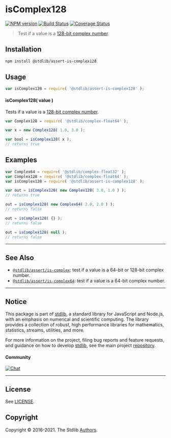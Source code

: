 <!--

@license Apache-2.0

Copyright (c) 2018 The Stdlib Authors.

Licensed under the Apache License, Version 2.0 (the "License");
you may not use this file except in compliance with the License.
You may obtain a copy of the License at

   http://www.apache.org/licenses/LICENSE-2.0

Unless required by applicable law or agreed to in writing, software
distributed under the License is distributed on an "AS IS" BASIS,
WITHOUT WARRANTIES OR CONDITIONS OF ANY KIND, either express or implied.
See the License for the specific language governing permissions and
limitations under the License.

-->

# isComplex128

[![NPM version][npm-image]][npm-url] [![Build Status][test-image]][test-url] [![Coverage Status][coverage-image]][coverage-url] <!-- [![dependencies][dependencies-image]][dependencies-url] -->

> Test if a value is a [128-bit complex number][@stdlib/complex/float64].

<section class="installation">

## Installation

```bash
npm install @stdlib/assert-is-complex128
```

</section>

<section class="usage">

## Usage

```javascript
var isComplex128 = require( '@stdlib/assert-is-complex128' );
```

#### isComplex128( value )

Tests if a value is a [128-bit complex number][@stdlib/complex/float64].

```javascript
var Complex128 = require( '@stdlib/complex-float64' );

var x = new Complex128( 1.0, 3.0 );

var bool = isComplex128( x );
// returns true
```

</section>

<!-- /.usage -->

<section class="examples">

## Examples

<!-- eslint no-undef: "error" -->

```javascript
var Complex64 = require( '@stdlib/complex-float32' );
var Complex128 = require( '@stdlib/complex-float64' );
var isComplex128 = require( '@stdlib/assert-is-complex128' );

var out = isComplex128( new Complex128( 3.0, 1.0 ) );
// returns true

out = isComplex128( new Complex64( 2.0, 2.0 ) );
// returns false

out = isComplex128( {} );
// returns false

out = isComplex128( null );
// returns false
```

</section>

<!-- /.examples -->

<!-- Section for related `stdlib` packages. Do not manually edit this section, as it is automatically populated. -->

<section class="related">

* * *

## See Also

-   <span class="package-name">[`@stdlib/assert/is-complex`][@stdlib/assert/is-complex]</span><span class="delimiter">: </span><span class="description">test if a value is a 64-bit or 128-bit complex number.</span>
-   <span class="package-name">[`@stdlib/assert/is-complex64`][@stdlib/assert/is-complex64]</span><span class="delimiter">: </span><span class="description">test if a value is a 64-bit complex number.</span>

</section>

<!-- /.related -->

<!-- Section for all links. Make sure to keep an empty line after the `section` element and another before the `/section` close. -->


<section class="main-repo" >

* * *

## Notice

This package is part of [stdlib][stdlib], a standard library for JavaScript and Node.js, with an emphasis on numerical and scientific computing. The library provides a collection of robust, high performance libraries for mathematics, statistics, streams, utilities, and more.

For more information on the project, filing bug reports and feature requests, and guidance on how to develop [stdlib][stdlib], see the main project [repository][stdlib].

#### Community

[![Chat][chat-image]][chat-url]

---

## License

See [LICENSE][stdlib-license].


## Copyright

Copyright &copy; 2016-2021. The Stdlib [Authors][stdlib-authors].

</section>

<!-- /.stdlib -->

<!-- Section for all links. Make sure to keep an empty line after the `section` element and another before the `/section` close. -->

<section class="links">

[npm-image]: http://img.shields.io/npm/v/@stdlib/assert-is-complex128.svg
[npm-url]: https://npmjs.org/package/@stdlib/assert-is-complex128

[test-image]: https://github.com/stdlib-js/assert-is-complex128/actions/workflows/test.yml/badge.svg
[test-url]: https://github.com/stdlib-js/assert-is-complex128/actions/workflows/test.yml

[coverage-image]: https://img.shields.io/codecov/c/github/stdlib-js/assert-is-complex128/main.svg
[coverage-url]: https://codecov.io/github/stdlib-js/assert-is-complex128?branch=main

<!--

[dependencies-image]: https://img.shields.io/david/stdlib-js/assert-is-complex128.svg
[dependencies-url]: https://david-dm.org/stdlib-js/assert-is-complex128/main

-->

[chat-image]: https://img.shields.io/gitter/room/stdlib-js/stdlib.svg
[chat-url]: https://gitter.im/stdlib-js/stdlib/

[stdlib]: https://github.com/stdlib-js/stdlib

[stdlib-authors]: https://github.com/stdlib-js/stdlib/graphs/contributors

[stdlib-license]: https://raw.githubusercontent.com/stdlib-js/assert-is-complex128/main/LICENSE

[@stdlib/complex/float64]: https://github.com/stdlib-js/complex-float64

<!-- <related-links> -->

[@stdlib/assert/is-complex]: https://github.com/stdlib-js/assert-is-complex

[@stdlib/assert/is-complex64]: https://github.com/stdlib-js/assert-is-complex64

<!-- </related-links> -->

</section>

<!-- /.links -->
